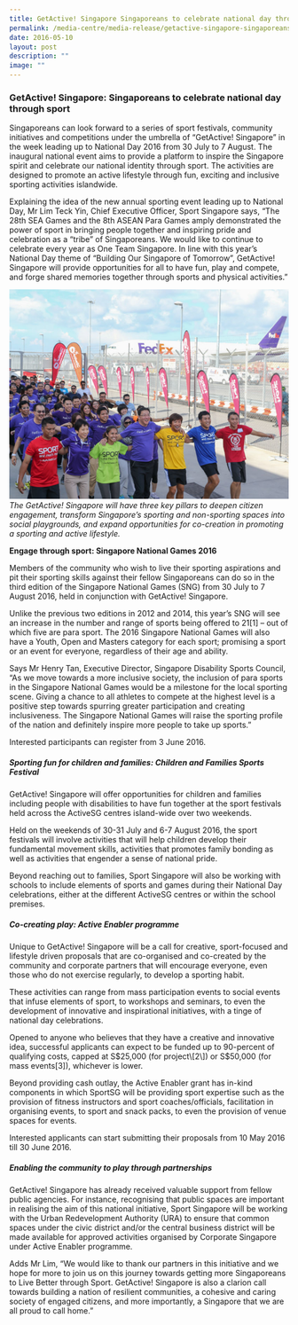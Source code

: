 ```yaml
---
title: GetActive! Singapore Singaporeans to celebrate national day through sport
permalink: /media-centre/media-release/getactive-singapore-singaporeans-to-celebrate-national-day-through-sport/
date: 2016-05-10
layout: post
description: ""
image: ""
---
```

### **GetActive! Singapore: Singaporeans to celebrate national day through sport**
Singaporeans can look forward to a series of sport festivals, community initiatives and competitions under the umbrella of “GetActive! Singapore” in the week leading up to National Day 2016 from 30 July to 7 August. The inaugural national event aims to provide a platform to inspire the Singapore spirit and celebrate our national identity through sport. The activities are designed to promote an active lifestyle through fun, exciting and inclusive sporting activities islandwide.

Explaining the idea of the new annual sporting event leading up to National Day, Mr Lim Teck Yin, Chief Executive Officer, Sport Singapore says, “The 28th SEA Games and the 8th ASEAN Para Games amply demonstrated the power of sport in bringing people together and inspiring pride and celebration as a “tribe” of Singaporeans. We would like to continue to celebrate every year as One Team Singapore. In line with this year’s National Day theme of “Building Our Singapore of Tomorrow”, GetActive! Singapore will provide opportunities for all to have fun, play and compete, and forge shared memories together through sports and physical activities.”

![](/images/Media%20Centre/Media%20Release/2016/May/Minister%20Grace%20Fu%20and%20employees%20from%20FedEx%20GetActive%20Singapore4x3.jpeg)
_The GetActive! Singapore will have three key pillars to deepen citizen engagement, transform Singapore’s sporting and non-sporting spaces into social playgrounds, and expand opportunities for co-creation in promoting a sporting and active lifestyle._

**Engage through sport: Singapore National Games 2016**

Members of the community who wish to live their sporting aspirations and pit their sporting skills against their fellow Singaporeans can do so in the third edition of the Singapore National Games (SNG) from 30 July to 7 August 2016, held in conjunction with GetActive! Singapore.

Unlike the previous two editions in 2012 and 2014, this year’s SNG will see an increase in the number and range of sports being offered to 21\[1\] – out of which five are para sport. The 2016 Singapore National Games will also have a Youth, Open and Masters category for each sport; promising a sport or an event for everyone, regardless of their age and ability.

Says Mr Henry Tan, Executive Director, Singapore Disability Sports Council, “As we move towards a more inclusive society, the inclusion of para sports in the Singapore National Games would be a milestone for the local sporting scene. Giving a chance to all athletes to compete at the highest level is a positive step towards spurring greater participation and creating inclusiveness. The Singapore National Games will raise the sporting profile of the nation and definitely inspire more people to take up sports.”

Interested participants can register from 3 June 2016.

##### **Sporting fun for children and families: Children and Families Sports Festival**

GetActive! Singapore will offer opportunities for children and families including people with disabilities to have fun together at the sport festivals held across the ActiveSG centres island-wide over two weekends.

Held on the weekends of 30-31 July and 6-7 August 2016, the sport festivals will involve activities that will help children develop their fundamental movement skills, activities that promotes family bonding as well as activities that engender a sense of national pride.

Beyond reaching out to families, Sport Singapore will also be working with schools to include elements of sports and games during their National Day celebrations, either at the different ActiveSG centres or within the school premises.
 

##### **Co-creating play: Active Enabler programme**

Unique to GetActive! Singapore will be a call for creative, sport-focused and lifestyle driven proposals that are co-organised and co-created by the community and corporate partners that will encourage everyone, even those who do not exercise regularly, to develop a sporting habit.

These activities can range from mass participation events to social events that infuse elements of sport, to workshops and seminars, to even the development of innovative and inspirational initiatives, with a tinge of national day celebrations.

Opened to anyone who believes that they have a creative and innovative idea, successful applicants can expect to be funded up to 90-percent of qualifying costs, capped at S$25,000 (for project\[2\]) or S$50,000 (for mass events\[3\]), whichever is lower.

Beyond providing cash outlay, the Active Enabler grant has in-kind components in which SportSG will be providing sport expertise such as the provision of fitness instructors and sport coaches/officials, facilitation in organising events, to sport and snack packs, to even the provision of venue spaces for events. 

Interested applicants can start submitting their proposals from 10 May 2016 till 30 June 2016.

##### **Enabling the community to play through partnerships**

GetActive! Singapore has already received valuable support from fellow public agencies. For instance, recognising that public spaces are important in realising the aim of this national initiative, Sport Singapore will be working with the Urban Redevelopment Authority (URA) to ensure that common spaces under the civic district and/or the central business district will be made available for approved activities organised by Corporate Singapore under Active Enabler programme.

Adds Mr Lim, “We would like to thank our partners in this initiative and we hope for more to join us on this journey towards getting more Singaporeans to Live Better through Sport. GetActive! Singapore is also a clarion call towards building a nation of resilient communities, a cohesive and caring society of engaged citizens, and more importantly, a Singapore that we are all proud to call home.”
